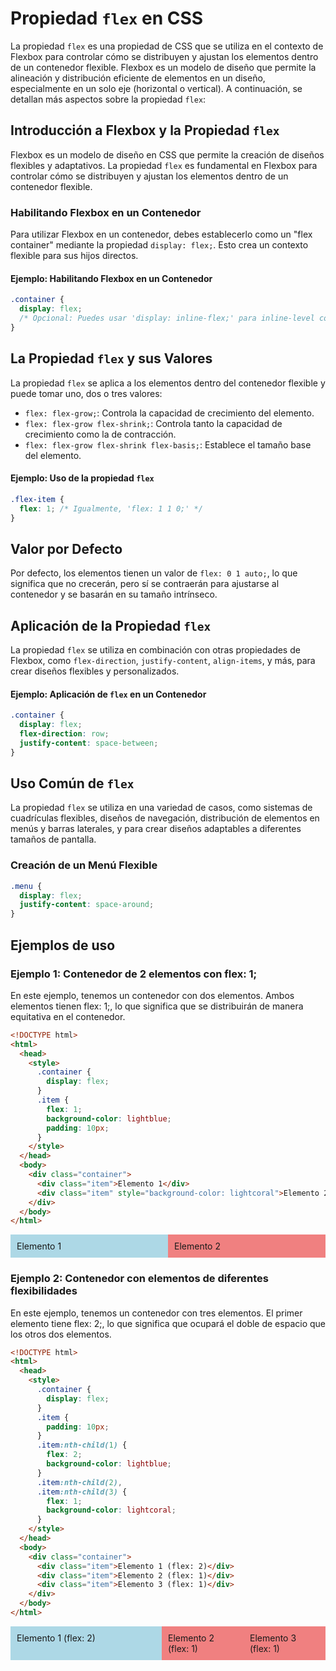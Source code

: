 # Propiedad `flex` en CSS

La propiedad `flex` es una propiedad de CSS que se utiliza en el contexto de Flexbox para controlar cómo se distribuyen y ajustan los elementos dentro de un contenedor flexible. Flexbox es un modelo de diseño que permite la alineación y distribución eficiente de elementos en un diseño, especialmente en un solo eje (horizontal o vertical). A continuación, se detallan más aspectos sobre la propiedad `flex`:

## Introducción a Flexbox y la Propiedad `flex`

Flexbox es un modelo de diseño en CSS que permite la creación de diseños flexibles y adaptativos. La propiedad `flex` es fundamental en Flexbox para controlar cómo se distribuyen y ajustan los elementos dentro de un contenedor flexible.

### Habilitando Flexbox en un Contenedor

Para utilizar Flexbox en un contenedor, debes establecerlo como un "flex container" mediante la propiedad `display: flex;`. Esto crea un contexto flexible para sus hijos directos.

#### Ejemplo: Habilitando Flexbox en un Contenedor

```css
.container {
  display: flex;
  /* Opcional: Puedes usar 'display: inline-flex;' para inline-level containers. */
}
```

## La Propiedad `flex` y sus Valores

La propiedad `flex` se aplica a los elementos dentro del contenedor flexible y puede tomar uno, dos o tres valores:

- `flex: flex-grow;`: Controla la capacidad de crecimiento del elemento.
- `flex: flex-grow flex-shrink;`: Controla tanto la capacidad de crecimiento como la de contracción.
- `flex: flex-grow flex-shrink flex-basis;`: Establece el tamaño base del elemento.

#### Ejemplo: Uso de la propiedad `flex`

```css
.flex-item {
  flex: 1; /* Igualmente, 'flex: 1 1 0;' */
}
```

## Valor por Defecto

Por defecto, los elementos tienen un valor de `flex: 0 1 auto;`, lo que significa que no crecerán, pero sí se contraerán para ajustarse al contenedor y se basarán en su tamaño intrínseco.

## Aplicación de la Propiedad `flex`

La propiedad `flex` se utiliza en combinación con otras propiedades de Flexbox, como `flex-direction`, `justify-content`, `align-items`, y más, para crear diseños flexibles y personalizados.

#### Ejemplo: Aplicación de `flex` en un Contenedor

```css
.container {
  display: flex;
  flex-direction: row;
  justify-content: space-between;
}
```

## Uso Común de `flex`

La propiedad `flex` se utiliza en una variedad de casos, como sistemas de cuadrículas flexibles, diseños de navegación, distribución de elementos en menús y barras laterales, y para crear diseños adaptables a diferentes tamaños de pantalla.

### Creación de un Menú Flexible

```css
.menu {
  display: flex;
  justify-content: space-around;
}
```

## Ejemplos de uso

### Ejemplo 1: Contenedor de 2 elementos con flex: 1;

En este ejemplo, tenemos un contenedor con dos elementos. Ambos elementos tienen flex: 1;, lo que significa que se distribuirán de manera equitativa en el contenedor.

```html
<!DOCTYPE html>
<html>
  <head>
    <style>
      .container {
        display: flex;
      }
      .item {
        flex: 1;
        background-color: lightblue;
        padding: 10px;
      }
    </style>
  </head>
  <body>
    <div class="container">
      <div class="item">Elemento 1</div>
      <div class="item" style="background-color: lightcoral">Elemento 2</div>
    </div>
  </body>
</html>
```

<!DOCTYPE html>
<html>
<head>
  <style>
    .container {
      display: flex;
    }
    .itemej1 {
      flex: 1;
      background-color: lightblue;
      padding: 10px;
    }
  </style>
</head>
<body>
  <div class="container">
    <div class="itemej1">Elemento 1</div>
    <div class="itemej1" style="background-color: lightcoral">Elemento 2</div>
  </div>
</body>
</html>

### Ejemplo 2: Contenedor con elementos de diferentes flexibilidades

En este ejemplo, tenemos un contenedor con tres elementos. El primer elemento tiene flex: 2;, lo que significa que ocupará el doble de espacio que los otros dos elementos.

```html
<!DOCTYPE html>
<html>
  <head>
    <style>
      .container {
        display: flex;
      }
      .item {
        padding: 10px;
      }
      .item:nth-child(1) {
        flex: 2;
        background-color: lightblue;
      }
      .item:nth-child(2),
      .item:nth-child(3) {
        flex: 1;
        background-color: lightcoral;
      }
    </style>
  </head>
  <body>
    <div class="container">
      <div class="item">Elemento 1 (flex: 2)</div>
      <div class="item">Elemento 2 (flex: 1)</div>
      <div class="item">Elemento 3 (flex: 1)</div>
    </div>
  </body>
</html>
```

<!DOCTYPE html>
<html>
<head>
  <style>
    .container {
      display: flex;
    }
    .item {
      padding: 10px;
    }
    .item:nth-child(1) {
      flex: 2;
      background-color: lightblue;
    }
    .item:nth-child(2), .item:nth-child(3) {
      flex: 1;
      background-color: lightcoral;
    }
  </style>
</head>
<body>
  <div class="container">
    <div class="item">Elemento 1 (flex: 2)</div>
    <div class="item">Elemento 2 (flex: 1)</div>
    <div class="item">Elemento 3 (flex: 1)</div>
  </div>
</body>
</html>
